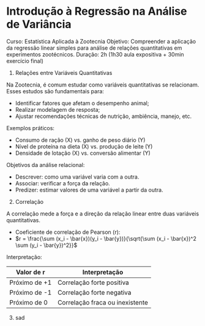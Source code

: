 # Introdução à Regressão na Análise de Variância
Curso: Estatística Aplicada à Zootecnia
Objetivo: Compreender a aplicação da regressão linear simples para análise de relações quantitativas em experimentos zootécnicos.
Duração: 2h (1h30 aula expositiva + 30min exercício final)

1. Relações entre Variáveis Quantitativas

Na Zootecnia, é comum estudar como variáveis quantitativas se relacionam. Esses estudos são fundamentais para:

- Identificar fatores que afetam o desempenho animal;
- Realizar modelagem de resposta;
- Ajustar recomendações técnicas de nutrição, ambiência, manejo, etc.

Exemplos práticos:
- Consumo de ração (X) vs. ganho de peso diário (Y)
- Nível de proteína na dieta (X) vs. produção de leite (Y)
- Densidade de lotação (X) vs. conversão alimentar (Y)

Objetivos da análise relacional:
- Descrever: como uma variável varia com a outra.
- Associar: verificar a força da relação.
- Predizer: estimar valores de uma variável a partir da outra.

2. Correlação

A correlação mede a força e a direção da relação linear entre duas variáveis quantitativas.

-	Coeficiente de correlação de Pearson (r):
-	$r = \frac{\sum (x_i - \bar{x})(y_i - \bar{y})}{\sqrt{\sum (x_i - \bar{x})^2 \sum (y_i - \bar{y})^2}}$

Interpretação:

| Valor de r | Interpretação                   |
|------------|----------------------------------|
| Próximo de +1 | Correlação forte positiva       |
| Próximo de -1 | Correlação forte negativa       |
| Próximo de 0  | Correlação fraca ou inexistente |
   
3. sad
